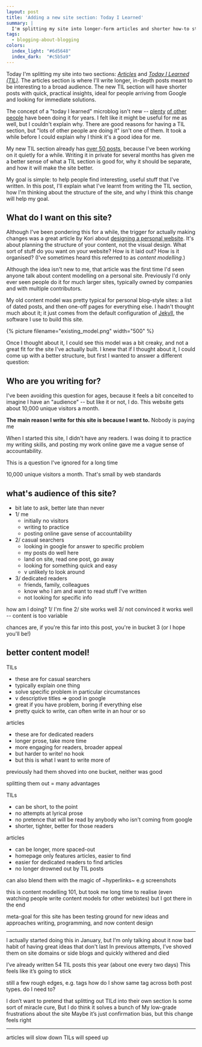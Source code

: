 ```yaml
---
layout: post
title: 'Adding a new site section: Today I Learned'
summary: |
  I'm splitting my site into longer-form articles and shorter how-to style posts, which I hope will make the site better for everyone.
tags:
  - blogging-about-blogging
colors:
  index_light: "#6d5648"
  index_dark:  "#c5b5a9"
---
```

Today I'm splitting my site into two sections: [*Articles*](/articles/) and [*Today I Learned (TIL)*](/til/).
The articles section is where I'll write longer, in-depth posts meant to be interesting to a broad audience.
The new TIL section will have shorter posts with quick, practical insights, ideal for people arriving from Google and looking for immediate solutions.

The concept of a "today I learned" microblog isn't new -- [plenty][simonwillison] [of other][jbranchaud] [people][github] have been doing it for years.
I felt like it might be useful for me as well, but I couldn't explain why.
There are good reasons for having a TIL section, but "lots of other people are doing it" isn't one of them.
It took a while before I could explain why I think it's a good idea for me. 

My new TIL section already has [over 50 posts](/til/), because I've been working on it quietly for a while.
Writing it in private for several months has given me a better sense of what a TIL section is good for, why it should be separate, and how it will make the site better.

My goal is simple: to help people find interesting, useful stuff that I've written.
In this post, I'll explain what I've learnt from writing the TIL section, how I'm thinking about the structure of the site, and why I think this change will help my goal.

[simonwillison]: https://til.simonwillison.net/
[jbranchaud]: https://github.com/jbranchaud/til
[github]: https://github.com/search?type=repositories&q=today+i+learned

## What do I want on this site?

Although I've been pondering this for a while, the trigger for actually making changes was a great article by Kori about [designing a personal website][melankorin].
It's about planning the structure of your content, not the visual design.
What sort of stuff do you want on your website?
How is it laid out?
How is it organised?
(I've sometimes heard this referred to as *content modelling*.)

Although the idea isn't new to me, that article was the first time I'd seen anyone talk about content modelling on a personal site.
Previously I'd only ever seen people do it for much larger sites, typically owned by companies and with multiple contributors.

My old content model was pretty typical for personal blog-style sites: a list of dated posts, and then one-off pages for everything else.
I hadn't thought much about it; it just comes from the default configuration of [Jekyll], the software I use to build this site.

{%
  picture
  filename="existing_model.png"
  width="500"
%}

Once I thought about it, I could see this model was a bit creaky, and not a great fit for the site I've actually built.
I knew that if I thought about it, I could come up with a better structure, but first I wanted to answer a different question:

[Jekyll]: https://jekyllrb.com/
[melankorin]: https://melankorin.net/blog/2023/06/19/

## Who are you writing for?

I've been avoiding this question for ages, because it feels a bit conceited to imagine I have an "audience" -- but like it or not, I do.
This website gets about 10,000 unique visitors a month.


**The main reason I write for this site is because I want to.**
Nobody is paying me


When I started this site, I didn't have any readers.
I was doing it to practice my writing skills, and posting my work online gave me a vague sense of accountability.

This is a question I've ignored for a long time

10,000 unique visitors a month.
That's small by web standards

## what's audience of this site?



  - bit late to ask, better late than never
  - 1/ me
      - initially no visitors
      - writing to practice
      - posting online gave sense of accountability
  - 2/ casual searchers
      - looking in google for answer to specific problem
      - my posts do well here
      - land on site, read one post, go away
      - looking for something quick and easy
      - v unlikely to look around
  - 3/ dedicated readers
      - friends, family, colleagues
      - know who I am and want to read stuff I've written
      - not looking for specific info

how am I doing?
  1/ I'm fine
  2/ site works well
  3/ not convinced it works well -- content is too variable
  
chances are, if you're this far into this post, you're in bucket 3 (or I hope you'll be!)
  
## better content model!

TILs
  - these are for casual searchers
  - typically explain one thing
  - solve specific problem in particular circumstances
  - v descriptive titles => good in google
  - great if you have problem, boring if everything else
  - pretty quick to write, can often write in an hour or so

articles
  - these are for dedicated readers
  - longer prose, take more time
  - more engaging for readers, broader appeal
  - but harder to write! no hook
  - but this is what I want to write more of
  
previously had them shoved into one bucket, neither was good

splitting them out = many advantages

TILs
  - can be short, to the point
  - no attempts at lyrical prose
  - no pretence that will be read by anybody who isn't coming from google
  - shorter, tighter, better for those readers

articles
  - can be longer, more spaced-out
  - homepage only features articles, easier to find
  - easier for dedicated readers to find articles
  - no longer drowned out by TIL posts

can also blend them with the magic of ~hyperlinks~
e.g screenshots

this is content modelling 101, but took me long time to realise
(even watching people write content models for other webistes)
but I got there in the end

meta-goal for this site has been testing ground for new ideas and approaches
writing, programming, and now content design

---

I actually started doing this in January, but I’m only talking about it now
bad habit of having great ideas that don't last
In previous attempts, I’ve shoved them on site domains or side blogs and quickly withered and died

I’ve already written 54 TIL posts this year (about one every two days)
This feels like it’s going to stick

still a few rough edges, e.g. tags
how do I show same tag across both post types. do I need to?


I don’t want to pretend that splitting out TILd into their own section 
Is some sort of miracle cure, But I do think it solves a bunch of My low-grade frustrations about the site
Maybe it’s just confirmation bias, but this change feels right



---

articles will slow down
TILs will speed up
